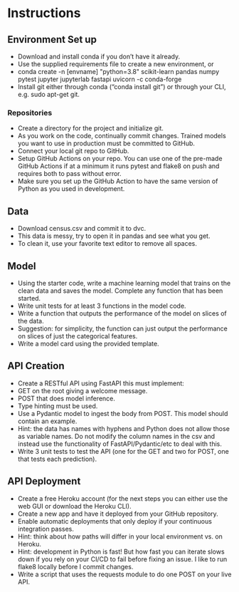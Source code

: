 # Instructions

## Environment Set up

* Download and install conda if you don’t have it already.
* Use the supplied requirements file to create a new environment, or
* conda create -n [envname] "python=3.8" scikit-learn pandas numpy pytest jupyter jupyterlab fastapi uvicorn -c conda-forge
* Install git either through conda (“conda install git”) or through your CLI, e.g. sudo apt-get git.

### Repositories

* Create a directory for the project and initialize git.
* As you work on the code, continually commit changes. Trained models you want to use in production must be committed to GitHub.
* Connect your local git repo to GitHub.
* Setup GitHub Actions on your repo. You can use one of the pre-made GitHub Actions if at a minimum it runs pytest and flake8 on push and requires both to pass without error.
* Make sure you set up the GitHub Action to have the same version of Python as you used in development.

## Data

* Download census.csv and commit it to dvc.
* This data is messy, try to open it in pandas and see what you get.
* To clean it, use your favorite text editor to remove all spaces.

## Model

* Using the starter code, write a machine learning model that trains on the clean data and saves the model. Complete any function that has been started.
* Write unit tests for at least 3 functions in the model code.
* Write a function that outputs the performance of the model on slices of the data.
* Suggestion: for simplicity, the function can just output the performance on slices of just the categorical features.
* Write a model card using the provided template.

## API Creation

* Create a RESTful API using FastAPI this must implement:
* GET on the root giving a welcome message.
* POST that does model inference.
* Type hinting must be used.
* Use a Pydantic model to ingest the body from POST. This model should contain an example.
* Hint: the data has names with hyphens and Python does not allow those as variable names. Do not modify the column names in the csv and instead use the functionality of FastAPI/Pydantic/etc to deal with this.
* Write 3 unit tests to test the API (one for the GET and two for POST, one that tests each prediction).

## API Deployment

* Create a free Heroku account (for the next steps you can either use the web GUI or download the Heroku CLI).
* Create a new app and have it deployed from your GitHub repository.
* Enable automatic deployments that only deploy if your continuous integration passes.
* Hint: think about how paths will differ in your local environment vs. on Heroku.
* Hint: development in Python is fast! But how fast you can iterate slows down if you rely on your CI/CD to fail before fixing an issue. I like to run flake8 locally before I commit changes.
* Write a script that uses the requests module to do one POST on your live API.
